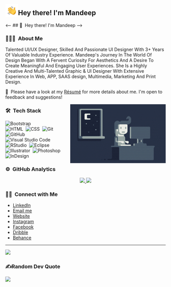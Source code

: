 <!-- ![Mandeep Kaur Banner](https://raw.githubusercontent.com/mandeepgraphics/mandeepgraphics/main/assets/mann-banner.jpg)-->

<img alt="Night Coding" src="./assets/Hand%20Wave.gif" width='40' align="left"/><h2>Hey there! I'm Mandeep</h2>

<-- ## 👋 &nbsp;Hey there! I'm Mandeep -->

### 👨🏻‍💻 &nbsp;About Me

Talented UI/UX Designer, Skilled And Passionate UI Designer With 3+ Years Of Valuable Industry Experience. Mandeep's Journey In The World Of Design Began With A Fervent Curiosity For Aesthetics And A Desire To Create Meaningful And Engaging User Experiences. She Is a Highly Creative And Multi-Talented Graphic & UI Designer With Extensive Experience In Web, APP, SAAS design, Multimedia, Marketing And Print Design.

📄 &nbsp;Please have a look at my [Résumé](https://mandeepgraphics.github.io/mandeep-resume.pdf) for more details about me. I'm open to feedback and suggestions!

<img alt="Night Coding" src="https://raw.githubusercontent.com/mandeepgraphics/mandeepgraphics/main/assets/Night-Coding.gif" align="right"/>

### 🛠 &nbsp;Tech Stack

![Bootstrap](https://img.shields.io/badge/-Bootstrap-05122A?style=flat&logo=bootstrap&logoColor=563D7C)\
![HTML](https://img.shields.io/badge/-HTML-05122A?style=flat&logo=HTML5)&nbsp;
![CSS](https://img.shields.io/badge/-CSS-05122A?style=flat&logo=CSS3&logoColor=1572B6)&nbsp;
![Git](https://img.shields.io/badge/-Git-05122A?style=flat&logo=git)&nbsp;
![GitHub](https://img.shields.io/badge/-GitHub-05122A?style=flat&logo=github)&nbsp; 
![Visual Studio Code](https://img.shields.io/badge/-Visual%20Studio%20Code-05122A?style=flat&logo=visual-studio-code&logoColor=007ACC)&nbsp;
![RStudio](https://img.shields.io/badge/-RStudio-05122A?style=flat&logo=rstudio)&nbsp;
![Eclipse](https://img.shields.io/badge/-Eclipse-05122A?style=flat&logo=eclipse-ide&logoColor=2C2255)\
![Illustrator](https://img.shields.io/badge/-Illustrator-05122A?style=flat&logo=adobe-illustrator)&nbsp;
![Photoshop](https://img.shields.io/badge/-Photoshop-05122A?style=flat&logo=adobe-photoshop)&nbsp;
![InDesign](https://img.shields.io/badge/-InDesign-05122A?style=flat&logo=adobe-indesign)

### ⚙️ &nbsp;GitHub Analytics

<p align="center">
<a href="https://github.com/mandeepgraphics">
  <img height="180em" src="https://github-readme-stats-eight-theta.vercel.app/api?username=mandeepgraphics&show_icons=true&theme=algolia&include_all_commits=true&count_private=true"/>
  <img height="180em" src="https://github-readme-stats-eight-theta.vercel.app/api/top-langs/?username=mandeepgraphics&layout=compact&langs_count=8&theme=algolia"/>
</a>
</p>

### 🤝🏻 &nbsp;Connect with Me
- [LinkedIn](https://www.linkedin.com/in/mandeepkchahal/)
- [Email me](mailto:mannkaurchahal@gmail.com)
- [Website](https://mandeepgraphics.github.io) 
- [Instagram](https://www.instagram.com/mandeepgraphics/)
- [Facebook](https://www.facebook.com/MannKaurChahal/)
- [Dribble](https://dribbble.com/mandeepgraphics/)
- [Behance](https://www.behance.net/mannkaurchahal/)

---
[![](https://visitcount.itsvg.in/api?id=loveneetchahal&icon=0&color=0)](https://visitcount.itsvg.in)

### ✍️Random Dev Quote
![](https://quotes-github-readme.vercel.app/api?type=horizontal&theme=vue)

<!--
**mandeepgraphics/mandeepgraphics** is a ✨ _special_ ✨ repository because its `README.md` (this file) appears on your GitHub profile.

Here are some ideas to get you started:

- 🔭 I’m currently working on ...
- 🌱 I’m currently learning ...
- 👯 I’m looking to collaborate on ...
- 🤔 I’m looking for help with ...
- 💬 Ask me about ...
- 📫 How to reach me: ...
- 😄 Pronouns: ...
- ⚡ Fun fact: ...
-->

